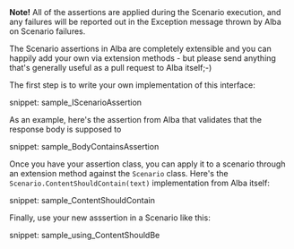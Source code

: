 <!--title: Writing Custom Assertions-->

<div class="alert alert-info"><b>Note!</b> All of the assertions are applied during the Scenario execution, and any
failures will be reported out in the Exception message thrown by Alba on Scenario failures.</div>

The Scenario assertions in Alba are completely extensible and you can happily add your own via extension methods - but
please send anything that's generally useful as a pull request to Alba itself;-)

The first step is to write your own implementation of this interface:

snippet: sample_IScenarioAssertion

As an example, here's the assertion from Alba that validates that the response body is supposed to 

snippet: sample_BodyContainsAssertion

Once you have your assertion class, you can apply it to a scenario through an extension method against the 
`Scenario` class. Here's the `Scenario.ContentShouldContain(text)` implementation from Alba itself:

snippet: sample_ContentShouldContain

Finally, use your new asssertion in a Scenario like this:

snippet: sample_using_ContentShouldBe
